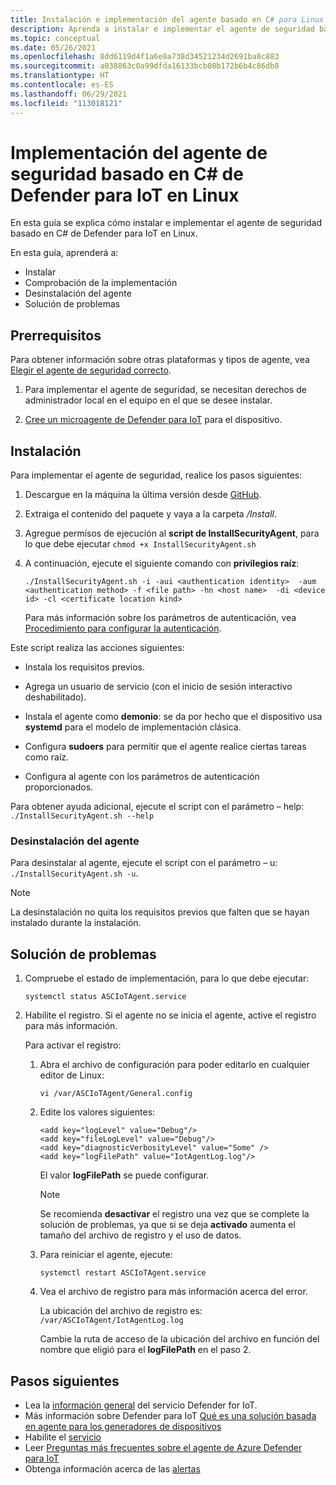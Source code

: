 ```yaml
---
title: Instalación e implementación del agente basado en C# para Linux
description: Aprenda a instalar e implementar el agente de seguridad basado en C# de Defender para IoT en Linux.
ms.topic: conceptual
ms.date: 05/26/2021
ms.openlocfilehash: 8dd6119d4f1a6e8a738d34521234d2691ba8c883
ms.sourcegitcommit: a038863c0a99dfda16133bcb08b172b6b4c86db8
ms.translationtype: HT
ms.contentlocale: es-ES
ms.lasthandoff: 06/29/2021
ms.locfileid: "113018121"
---
```

# <a name="deploy-defender-for-iot-c-based-security-agent-for-linux"></a>Implementación del agente de seguridad basado en C# de Defender para IoT en Linux

En esta guía se explica cómo instalar e implementar el agente de seguridad basado en C# de Defender para IoT en Linux.

En esta guía, aprenderá a:

- Instalar
- Comprobación de la implementación
- Desinstalación del agente
- Solución de problemas

## <a name="prerequisites"></a>Prerrequisitos

Para obtener información sobre otras plataformas y tipos de agente, vea [Elegir el agente de seguridad correcto](how-to-deploy-agent.md).

1. Para implementar el agente de seguridad, se necesitan derechos de administrador local en el equipo en el que se desee instalar.

1. [Cree un microagente de Defender para IoT](quickstart-create-security-twin.md) para el dispositivo.

## <a name="installation"></a>Instalación

Para implementar el agente de seguridad, realice los pasos siguientes:

1. Descargue en la máquina la última versión desde [GitHub](https://aka.ms/iot-security-github-cs).

1. Extraiga el contenido del paquete y vaya a la carpeta _/Install_.

1. Agregue permisos de ejecución al **script de InstallSecurityAgent**, para lo que debe ejecutar `chmod +x InstallSecurityAgent.sh`

1. A continuación, ejecute el siguiente comando con **privilegios raíz**:

   ```
   ./InstallSecurityAgent.sh -i -aui <authentication identity>  -aum <authentication method> -f <file path> -hn <host name>  -di <device id> -cl <certificate location kind>
   ```

   Para más información sobre los parámetros de autenticación, vea [Procedimiento para configurar la autenticación](concept-security-agent-authentication-methods.md).

Este script realiza las acciones siguientes:

- Instala los requisitos previos.

- Agrega un usuario de servicio (con el inicio de sesión interactivo deshabilitado).

- Instala el agente como **demonio**: se da por hecho que el dispositivo usa **systemd** para el modelo de implementación clásica.

- Configura **sudoers** para permitir que el agente realice ciertas tareas como raíz.

- Configura al agente con los parámetros de autenticación proporcionados.

Para obtener ayuda adicional, ejecute el script con el parámetro – help: `./InstallSecurityAgent.sh --help`

### <a name="uninstall-the-agent"></a>Desinstalación del agente

Para desinstalar al agente, ejecute el script con el parámetro – u: `./InstallSecurityAgent.sh -u`.

> [!NOTE]
> La desinstalación no quita los requisitos previos que falten que se hayan instalado durante la instalación.

## <a name="troubleshooting"></a>Solución de problemas

1. Compruebe el estado de implementación, para lo que debe ejecutar:

    `systemctl status ASCIoTAgent.service`

1. Habilite el registro.
   Si el agente no se inicia el agente, active el registro para más información.

   Para activar el registro:

   1. Abra el archivo de configuración para poder editarlo en cualquier editor de Linux:

        `vi /var/ASCIoTAgent/General.config`

   1. Edite los valores siguientes:

      ```
      <add key="logLevel" value="Debug"/>
      <add key="fileLogLevel" value="Debug"/>
      <add key="diagnosticVerbosityLevel" value="Some" />
      <add key="logFilePath" value="IotAgentLog.log"/>
      ```

       El valor **logFilePath** se puede configurar.

       > [!NOTE]
       > Se recomienda **desactivar** el registro una vez que se complete la solución de problemas, ya que si se deja **activado** aumenta el tamaño del archivo de registro y el uso de datos.

   1. Para reiniciar el agente, ejecute:

       `systemctl restart ASCIoTAgent.service`

   1. Vea el archivo de registro para más información acerca del error.

       La ubicación del archivo de registro es: `/var/ASCIoTAgent/IotAgentLog.log`

       Cambie la ruta de acceso de la ubicación del archivo en función del nombre que eligió para el **logFilePath** en el paso 2.

## <a name="next-steps"></a>Pasos siguientes

- Lea la [información general](overview.md) del servicio Defender for IoT.
- Más información sobre Defender para IoT [Qué es una solución basada en agente para los generadores de dispositivos](architecture-agent-based.md)
- Habilite el [servicio](quickstart-onboard-iot-hub.md)
- Leer [Preguntas más frecuentes sobre el agente de Azure Defender para IoT](resources-agent-frequently-asked-questions.md)
- Obtenga información acerca de las [alertas](concept-security-alerts.md)
